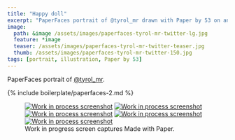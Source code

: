 ```yaml
---
title: "Happy doll"
excerpt: "PaperFaces portrait of @tyrol_mr drawn with Paper by 53 on an iPad."
image: 
  path: &image /assets/images/paperfaces-tyrol-mr-twitter-lg.jpg 
  feature: *image
  teaser: /assets/images/paperfaces-tyrol-mr-twitter-teaser.jpg
  thumb: /assets/images/paperfaces-tyrol-mr-twitter-150.jpg
tags: [portrait, illustration, Paper by 53]
---
```


PaperFaces portrait of [@tyrol_mr](http://twitter.com/tyrol_mr).

{% include boilerplate/paperfaces-2.md %}

<figure class="third">
  <a href="{{ site.url }}/assets/images/paperfaces-tyrol-mr-process-1-lg.jpg"><img src="{{ site.url }}/assets/images/paperfaces-tyrol-mr-process-1-600.jpg" alt="Work in process screenshot"></a>
  <a href="{{ site.url }}/assets/images/paperfaces-tyrol-mr-process-2-lg.jpg"><img src="{{ site.url }}/assets/images/paperfaces-tyrol-mr-process-2-600.jpg" alt="Work in process screenshot"></a>
  <a href="{{ site.url }}/assets/images/paperfaces-tyrol-mr-process-3-lg.jpg"><img src="{{ site.url }}/assets/images/paperfaces-tyrol-mr-process-3-600.jpg" alt="Work in process screenshot"></a>
  <a href="{{ site.url }}/assets/images/paperfaces-tyrol-mr-process-4-lg.jpg"><img src="{{ site.url }}/assets/images/paperfaces-tyrol-mr-process-4-600.jpg" alt="Work in process screenshot"></a>
  <a href="{{ site.url }}/assets/images/paperfaces-tyrol-mr-process-5-lg.jpg"><img src="{{ site.url }}/assets/images/paperfaces-tyrol-mr-process-5-600.jpg" alt="Work in process screenshot"></a>
  <figcaption>Work in progress screen captures Made with Paper.</figcaption>
</figure>